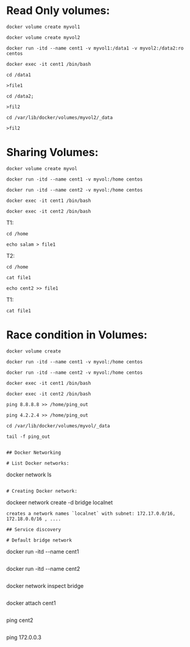 # Read Only volumes:
```
docker volume create myvol1
```
```
docker volume create myvol2
```
```
docker run -itd --name cent1 -v myvol1:/data1 -v myvol2:/data2:ro centos
```
```
docker exec -it cent1 /bin/bash
```
```
cd /data1
```
```
>file1
```
```
cd /data2; 
```
```
>fil2
```
```
cd /var/lib/docker/volumes/myvol2/_data
```
```
>fil2
```

# Sharing Volumes:

```
docker volume create myvol
```

```
docker run -itd --name cent1 -v myvol:/home centos
```

```
docker run -itd --name cent2 -v myvol:/home centos
```

```
docker exec -it cent1 /bin/bash
```
```
docker exec -it cent2 /bin/bash
```
T1:
```
cd /home
```
```
echo salam > file1
```
T2:
```
cd /home
```
```
cat file1
```
```
echo cent2 >> file1
```
T1:
```
cat file1
```

# Race condition in Volumes:
```
docker volume create
```
```
docker run -itd --name cent1 -v myvol:/home centos
```
```
docker run -itd --name cent2 -v myvol:/home centos
```
```
docker exec -it cent1 /bin/bash
```
```
docker exec -it cent2 /bin/bash
```
```
ping 8.8.8.8 >> /home/ping_out
```
```
ping 4.2.2.4 >> /home/ping_out
```
```
cd /var/lib/docker/volumes/myvol/_data
```
```
tail -f ping_out
```

```

## Docker Networking

# List Docker networks:
```
docker network ls
```

# Creating Docker network:
```
dockeer network create -d bridge localnet
```
creates a network names `localnet` with subnet: 172.17.0.0/16, 172.18.0.0/16 , ....

## Service discovery

# Default bridge network

```
docker run -itd --name cent1
```
```
docker run -itd --name cent2
```
```
docker network inspect bridge
```
```
docker attach cent1
```
```
ping cent2
```
```
ping 172.0.0.3
```







